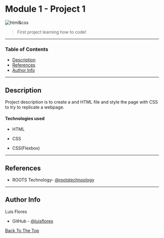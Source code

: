 # Module 1 - Project 1

<img src="https://miro.medium.com/max/1140/0*pxb9-4jdzxSp1K5Y.png" alt="html&css"/>

> First project learning how to code!

---

### Table of Contents


- [Description](#description)
- [References](#references)
- [Author Info](#author-info)

---

## Description

Project description is to create a and HTML file and style the page with CSS to try to replicate a webpage.

#### Technologies used

- HTML

- CSS

- CSS(Flexbox)


---

## References

- ROOTS Technology- [@rootstechnoology](https://rootstechnology.info/)

---


## Author Info
Luis Flores
- GitHub - [@luisflores](https://github.com/luis6212)


[Back To The Top](#Module1-Project1)
